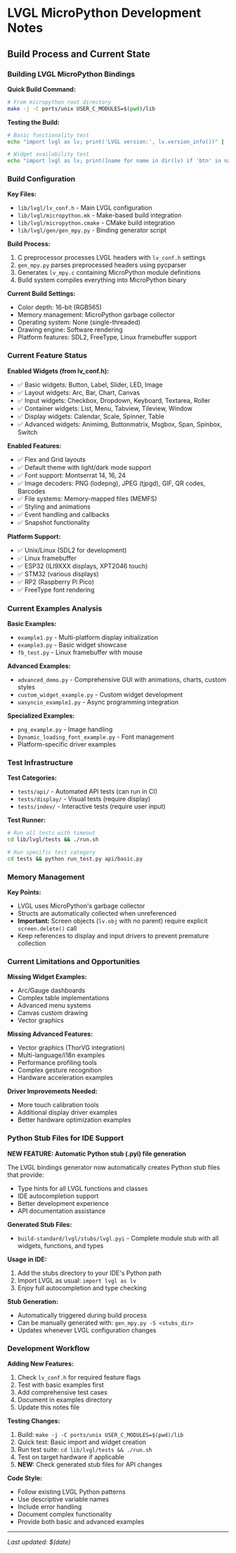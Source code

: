 # LVGL MicroPython Development Notes

## Build Process and Current State

### Building LVGL MicroPython Bindings

**Quick Build Command:**
```bash
# From micropython root directory
make -j -C ports/unix USER_C_MODULES=$(pwd)/lib
```

**Testing the Build:**
```bash
# Basic functionality test
echo "import lvgl as lv; print('LVGL version:', lv.version_info())" | ./ports/unix/build-standard/micropython

# Widget availability test
echo "import lvgl as lv; print([name for name in dir(lv) if 'btn' in name or 'label' in name])" | ./ports/unix/build-standard/micropython
```

### Build Configuration

**Key Files:**
- `lib/lvgl/lv_conf.h` - Main LVGL configuration
- `lib/lvgl/micropython.mk` - Make-based build integration
- `lib/lvgl/micropython.cmake` - CMake build integration
- `lib/lvgl/gen/gen_mpy.py` - Binding generator script

**Build Process:**
1. C preprocessor processes LVGL headers with `lv_conf.h` settings
2. `gen_mpy.py` parses preprocessed headers using pycparser
3. Generates `lv_mpy.c` containing MicroPython module definitions
4. Build system compiles everything into MicroPython binary

**Current Build Settings:**
- Color depth: 16-bit (RGB565)
- Memory management: MicroPython garbage collector
- Operating system: None (single-threaded)
- Drawing engine: Software rendering
- Platform features: SDL2, FreeType, Linux framebuffer support

### Current Feature Status

**Enabled Widgets (from lv_conf.h):**
- ✅ Basic widgets: Button, Label, Slider, LED, Image
- ✅ Layout widgets: Arc, Bar, Chart, Canvas
- ✅ Input widgets: Checkbox, Dropdown, Keyboard, Textarea, Roller
- ✅ Container widgets: List, Menu, Tabview, Tileview, Window
- ✅ Display widgets: Calendar, Scale, Spinner, Table
- ✅ Advanced widgets: Animimg, Buttonmatrix, Msgbox, Span, Spinbox, Switch

**Enabled Features:**
- ✅ Flex and Grid layouts
- ✅ Default theme with light/dark mode support
- ✅ Font support: Montserrat 14, 16, 24
- ✅ Image decoders: PNG (lodepng), JPEG (tjpgd), GIF, QR codes, Barcodes
- ✅ File systems: Memory-mapped files (MEMFS)
- ✅ Styling and animations
- ✅ Event handling and callbacks
- ✅ Snapshot functionality

**Platform Support:**
- ✅ Unix/Linux (SDL2 for development)
- ✅ Linux framebuffer
- ✅ ESP32 (ILI9XXX displays, XPT2046 touch)
- ✅ STM32 (various displays)
- ✅ RP2 (Raspberry Pi Pico)
- ✅ FreeType font rendering

### Current Examples Analysis

**Basic Examples:**
- `example1.py` - Multi-platform display initialization
- `example3.py` - Basic widget showcase
- `fb_test.py` - Linux framebuffer with mouse

**Advanced Examples:**
- `advanced_demo.py` - Comprehensive GUI with animations, charts, custom styles
- `custom_widget_example.py` - Custom widget development
- `uasyncio_example1.py` - Async programming integration

**Specialized Examples:**
- `png_example.py` - Image handling
- `Dynamic_loading_font_example.py` - Font management
- Platform-specific driver examples

### Test Infrastructure

**Test Categories:**
- `tests/api/` - Automated API tests (can run in CI)
- `tests/display/` - Visual tests (require display)
- `tests/indev/` - Interactive tests (require user input)

**Test Runner:**
```bash
# Run all tests with timeout
cd lib/lvgl/tests && ./run.sh

# Run specific test category
cd tests && python run_test.py api/basic.py
```

### Memory Management

**Key Points:**
- LVGL uses MicroPython's garbage collector
- Structs are automatically collected when unreferenced
- **Important:** Screen objects (`lv.obj` with no parent) require explicit `screen.delete()` call
- Keep references to display and input drivers to prevent premature collection

### Current Limitations and Opportunities

**Missing Widget Examples:**
- Arc/Gauge dashboards
- Complex table implementations
- Advanced menu systems
- Canvas custom drawing
- Vector graphics

**Missing Advanced Features:**
- Vector graphics (ThorVG integration)
- Multi-language/i18n examples
- Performance profiling tools
- Complex gesture recognition
- Hardware acceleration examples

**Driver Improvements Needed:**
- More touch calibration tools
- Additional display driver examples
- Better hardware optimization examples

### Python Stub Files for IDE Support

**NEW FEATURE: Automatic Python stub (.pyi) file generation**

The LVGL bindings generator now automatically creates Python stub files that provide:
- Type hints for all LVGL functions and classes
- IDE autocompletion support
- Better development experience
- API documentation assistance

**Generated Stub Files:**
- `build-standard/lvgl/stubs/lvgl.pyi` - Complete module stub with all widgets, functions, and types

**Usage in IDE:**
1. Add the stubs directory to your IDE's Python path
2. Import LVGL as usual: `import lvgl as lv`
3. Enjoy full autocompletion and type checking

**Stub Generation:**
- Automatically triggered during build process
- Can be manually generated with: `gen_mpy.py -S <stubs_dir>`
- Updates whenever LVGL configuration changes

### Development Workflow

**Adding New Features:**
1. Check `lv_conf.h` for required feature flags
2. Test with basic examples first
3. Add comprehensive test cases
4. Document in examples directory
5. Update this notes file

**Testing Changes:**
1. Build: `make -j -C ports/unix USER_C_MODULES=$(pwd)/lib`
2. Quick test: Basic import and widget creation
3. Run test suite: `cd lib/lvgl/tests && ./run.sh`
4. Test on target hardware if applicable
5. **NEW:** Check generated stub files for API changes

**Code Style:**
- Follow existing LVGL Python patterns
- Use descriptive variable names
- Include error handling
- Document complex functionality
- Provide both basic and advanced examples

---
*Last updated: $(date)*